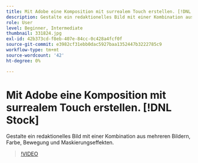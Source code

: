 ```yaml
---
title: Mit Adobe eine Komposition mit surrealem Touch erstellen. [!DNL Stock]
description: Gestalte ein redaktionelles Bild mit einer Kombination aus mehreren Bildern, Farbe, Bewegung und Maskierungseffekten.
role: User
level: Beginner, Intermediate
thumbnail: 331824.jpg
exl-id: 42b373cd-f8eb-407e-84cc-0c428a4fcf0f
source-git-commit: e3982cf31ebb0dac5927baa1352447b3222785c9
workflow-type: tm+mt
source-wordcount: '42'
ht-degree: 0%

---
```


# Mit Adobe eine Komposition mit surrealem Touch erstellen. [!DNL Stock]

Gestalte ein redaktionelles Bild mit einer Kombination aus mehreren Bildern, Farbe, Bewegung und Maskierungseffekten.

>[!VIDEO](https://video.tv.adobe.com/v/331824?hidetitle=true)
